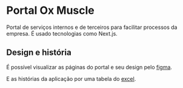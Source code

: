 # Portal Ox Muscle

Portal de serviços internos e de terceiros para facilitar processos da empresa. É usado tecnologias como Next.js.

## Design e história
É possível visualizar as páginas do portal e seu design pelo [figma](https://www.figma.com/file/p00ess5gaBnihJVZDvQlW0/Portal-Ox?type=design&node-id=0%3A1&mode=design&t=iyoGt7miaMxNPORm-1).

E as histórias da aplicação por uma tabela do [excel](https://docs.google.com/spreadsheets/d/1VQV4xqYIVml5NrBi2aOOr2nJZEysPaYCjJU9m89YIhM/edit?usp=sharing).
